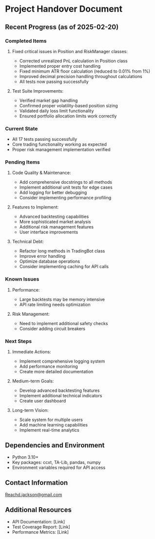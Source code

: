 # Project Handover Document

## Recent Progress (as of 2025-02-20)

### Completed Items
1. Fixed critical issues in Position and RiskManager classes:
   - Corrected unrealized PnL calculation in Position class
   - Implemented proper entry cost handling
   - Fixed minimum ATR floor calculation (reduced to 0.01% from 1%)
   - Improved decimal precision handling throughout calculations
   - All tests now passing successfully

2. Test Suite Improvements:
   - Verified market gap handling
   - Confirmed proper volatility-based position sizing
   - Validated daily loss limit functionality
   - Ensured portfolio allocation limits work correctly

### Current State
- All 17 tests passing successfully
- Core trading functionality working as expected
- Proper risk management implementation verified

### Pending Items
1. Code Quality & Maintenance:
   - Add comprehensive docstrings to all methods
   - Implement additional unit tests for edge cases
   - Add logging for better debugging
   - Consider implementing performance profiling

2. Features to Implement:
   - Advanced backtesting capabilities
   - More sophisticated market analysis
   - Additional risk management features
   - User interface improvements

3. Technical Debt:
   - Refactor long methods in TradingBot class
   - Improve error handling
   - Optimize database operations
   - Consider implementing caching for API calls

### Known Issues
1. Performance:
   - Large backtests may be memory intensive
   - API rate limiting needs optimization

2. Risk Management:
   - Need to implement additional safety checks
   - Consider adding circuit breakers

### Next Steps
1. Immediate Actions:
   - Implement comprehensive logging system
   - Add performance monitoring
   - Create more detailed documentation

2. Medium-term Goals:
   - Develop advanced backtesting features
   - Implement additional technical indicators
   - Create user dashboard

3. Long-term Vision:
   - Scale system for multiple users
   - Add machine learning capabilities
   - Implement real-time analytics

## Dependencies and Environment
- Python 3.10+
- Key packages: ccxt, TA-Lib, pandas, numpy
- Environment variables required for API access

## Contact Information
Reachd.jackson@gmail.com

## Additional Resources
- API Documentation: [Link]
- Test Coverage Report: [Link]
- Performance Metrics: [Link]